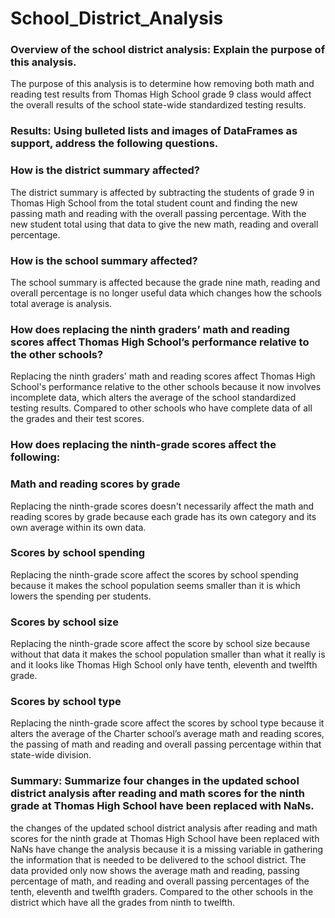 # School_District_Analysis
### Overview of the school district analysis: Explain the purpose of this analysis.
The purpose of this analysis is to determine how removing both math and reading test results from Thomas High School grade 9 class would affect the overall results of the school state-wide standardized testing results.
### Results: Using bulleted lists and images of DataFrames as support, address the following questions.

### How is the district summary affected?
The district summary is affected by subtracting the students of grade 9 in Thomas High School from the total student count and finding the new passing math and reading with the overall passing percentage. With the new student total using that data to give the new math, reading and overall percentage.
### How is the school summary affected?
The school summary is affected because the grade nine math, reading and overall percentage is no longer useful data which changes how the schools total average is analysis. 
### How does replacing the ninth graders’ math and reading scores affect Thomas High School’s performance relative to the other schools?
Replacing the ninth graders' math and reading scores affect Thomas High School's performance relative to the other schools because it now involves incomplete data, which alters the average of the school standardized testing results. Compared to other schools who have complete data of all the grades and their test scores.
### How does replacing the ninth-grade scores affect the following:
### Math and reading scores by grade
Replacing the ninth-grade scores doesn't necessarily affect the math and reading scores by grade because each grade has its own category and its own average within its own data. 
### Scores by school spending
Replacing the ninth-grade score affect the scores by school spending because it makes the school population seems smaller than it is which lowers the spending per students.
### Scores by school size
Replacing the ninth-grade score affect the score by school size because without that data it makes the school population smaller than what it really is and it looks like Thomas High School only have tenth, eleventh and twelfth grade.
### Scores by school type
Replacing the ninth-grade score affect the scores by school type because it alters the average of the Charter school’s average math and reading scores, the passing of math and reading and overall passing percentage within that state-wide division.
### Summary: Summarize four changes in the updated school district analysis after reading and math scores for the ninth grade at Thomas High School have been replaced with NaNs.
the changes of the updated school district analysis after reading and math scores for the ninth grade at Thomas High School have been replaced with NaNs have change the analysis because it is a missing variable in gathering the information that is needed to be delivered to the school district. The data provided only now shows the average math and reading, passing percentage of math, and reading and overall passing percentages of the tenth, eleventh and twelfth graders. Compared to the other schools in the district which have all the grades from ninth to twelfth.

